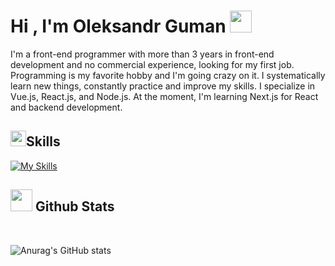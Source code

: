 
<h1><b>Hi , I'm Oleksandr Guman </b><img src="https://media.giphy.com/media/hvRJCLFzcasrR4ia7z/giphy.gif" width="35"></h1>

I'm a front-end programmer with more than 3 years in front-end development and no commercial experience, looking for my first job. Programming is my favorite hobby and I'm going crazy on it. I systematically learn new things, constantly practice and improve my skills. I specialize in Vue.js, React.js, and Node.js. At the moment, I'm learning Next.js for React and backend development.

## <img src="https://media2.giphy.com/media/QssGEmpkyEOhBCb7e1/giphy.gif?cid=ecf05e47a0n3gi1bfqntqmob8g9aid1oyj2wr3ds3mg700bl&rid=giphy.gif" width ="25"><b> ​ Skills</b>

[![My Skills](https://skillicons.dev/icons?i=html,css,js,typescript,vue,nuxt,react,redux,jquery,nodejs,express,sass,bootstrap,pug,figma,photoshop,vite,webpack,gulp,git,vscode)](https://skillicons.dev)



## <img src="https://media.giphy.com/media/iY8CRBdQXODJSCERIr/giphy.gif" width="35"><b> Github Stats </b>
<br>
  
![Anurag's GitHub stats](https://github-readme-stats.vercel.app/api?username=oguman&show_icons=true&theme=dracula)

</a>
</div>
